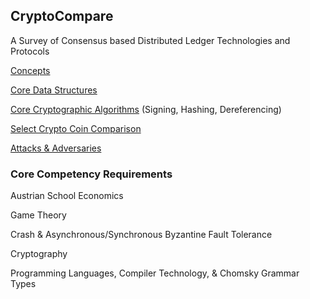 ## CryptoCompare
A Survey of Consensus based Distributed Ledger Technologies and Protocols

[Concepts](https://github.com/interstream/CryptoCompare/blob/master/Concepts.md)

[Core Data Structures](https://github.com/interstream/CryptoCompare/blob/master/DataStructures.md)

[Core Cryptographic Algorithms](https://github.com/interstream/CryptoCompare/blob/master/CoreAlgos.md) (Signing, Hashing, Dereferencing)

[Select Crypto Coin Comparison](https://github.com/interstream/CryptoCompare/blob/master/Comparison.md)

[Attacks & Adversaries](https://github.com/interstream/CryptoCompare/blob/master/AttackVectors.md)

### Core Competency Requirements

Austrian School Economics

Game Theory

Crash & Asynchronous/Synchronous Byzantine Fault Tolerance

Cryptography

Programming Languages, Compiler Technology, & Chomsky Grammar Types
